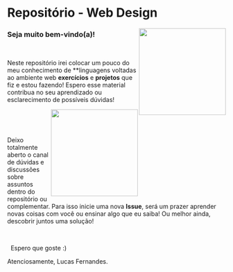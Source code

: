 # Repositório - Web Design 

   <img align="right" src="https://octodex.github.com/images/jetpacktocat.png" width="200">
   
   ### Seja muito bem-vindo(a)!   
   
   
  &nbsp;
  
   Neste repositório irei colocar um pouco do meu conhecimento de **linguagens voltadas ao ambiente web **exercícios** e **projetos** que fiz e estou fazendo! Espero esse material
   contribua no seu aprendizado ou esclarecimento de possíveis dúvidas!
    
    
   &nbsp;
   <img align = "right" src = "https://octodex.github.com/images/Fintechtocat.png" width = "200">
   
   
   &nbsp;
   
   
   
   Deixo totalmente aberto o canal de dúvidas e discussões sobre assuntos dentro
   do repositório ou complementar. Para isso inicie uma nova **Issue**, será um 
   prazer aprender novas coisas com você ou ensinar algo que eu saiba! 
   Ou melhor ainda, descobrir juntos uma solução!
      
   
   &nbsp;
      
   
   &nbsp;
   Espero que goste :)
    


   Atenciosamente, Lucas Fernandes.

 
